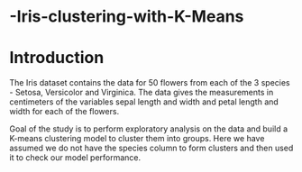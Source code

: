 # -Iris-clustering-with-K-Means
# Introduction
The Iris dataset contains the data for 50 flowers from each of the 3 species - Setosa, Versicolor and Virginica. The data gives the measurements in centimeters of the variables sepal length and width and petal length and width for each of the flowers.

Goal of the study is to perform exploratory analysis on the data and build a K-means clustering model to cluster them into groups. Here we have assumed we do not have the species column to form clusters and then used it to check our model performance.
